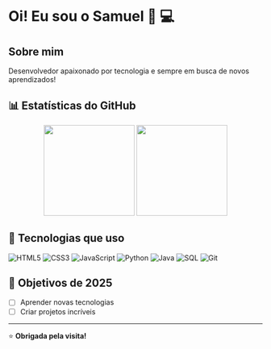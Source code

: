 # Oi! Eu sou o Samuel 👋 💻


## Sobre mim
Desenvolvedor apaixonado por tecnologia e sempre em busca de novos aprendizados!

## 📊 Estatísticas do GitHub

<div align="center">
  <img height="180em" src="https://github-readme-stats.vercel.app/api?username=samrsr&show_icons=true&theme=radical&include_all_commits=true&count_private=true"/>
  <img height="180em" src="https://github-readme-stats.vercel.app/api/top-langs/?username=samrsr&layout=compact&langs_count=7&theme=radical"/>
</div>

## 🚀 Tecnologias que uso

![HTML5](https://img.shields.io/badge/HTML5-E34F26?style=for-the-badge&logo=html5&logoColor=white)
![CSS3](https://img.shields.io/badge/CSS3-1572B6?style=for-the-badge&logo=css3&logoColor=white)
![JavaScript](https://img.shields.io/badge/JavaScript-F7DF1E?style=for-the-badge&logo=javascript&logoColor=black)
![Python](https://img.shields.io/badge/Python-3776AB?style=for-the-badge&logo=python&logoColor=white)
![Java](https://img.shields.io/badge/Java-007396?style=for-the-badge&logo=openjdk&logoColor=white)
![SQL](https://img.shields.io/badge/SQL-4479A1?style=for-the-badge&logo=mysql&logoColor=white)
![Git](https://img.shields.io/badge/Git-F05032?style=for-the-badge&logo=git&logoColor=white)

## 🎯 Objetivos de 2025

- [ ] Aprender novas tecnologias
- [ ] Criar projetos incríveis

---

⭐️ **Obrigada pela visita!**
